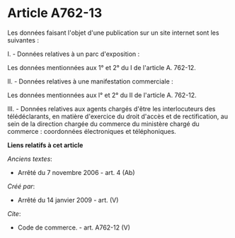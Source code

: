 # Article A762-13

Les données faisant l'objet d'une publication sur un site internet sont les suivantes :

I. - Données relatives à un parc d'exposition : 

Les données mentionnées aux 1° et 2° du I de l'article A. 762-12. 

II. - Données relatives à une manifestation commerciale : 

Les données mentionnées aux l° et 2° du II de l'article A. 762-12. 

III. - Données relatives aux agents chargés d'être les interlocuteurs des télédéclarants, en matière d'exercice du droit
d'accès et de rectification, au sein de la direction chargée du commerce du ministère chargé du commerce : coordonnées
électroniques et téléphoniques.

**Liens relatifs à cet article**

_Anciens textes_:

  - Arrêté du 7 novembre 2006 - art. 4 (Ab)

_Créé par_:

  - Arrêté du 14 janvier 2009 - art. (V)

_Cite_:

  - Code de commerce. - art. A762-12 (V)

